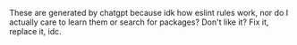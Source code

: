 These are generated by chatgpt because idk how eslint rules work, nor do I actually care to learn them or search for packages?
Don't like it? Fix it, replace it, idc.